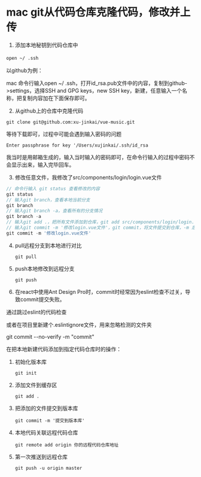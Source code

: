 # mac git从代码仓库克隆代码，修改并上传

1. 添加本地秘钥到代码仓库中

`open ~/ .ssh`　　

以github为例：

mac 命令行输入open ~/ .ssh，打开id_rsa.pub文件中的内容，复制到github->settings，选择SSH and GPG keys，new SSH key，新建，任意输入一个名称，把复制内容加在下面保存即可。

2. 从github上的仓库中克隆代码

`git clone git@github.com:xu-jinkai/vue-music.git`

等待下载即可，过程中可能会遇到输入密码的问题

`Enter passphrase for key '/Users/xujinkai/.ssh/id_rsa`

我当时是用邮箱生成的，输入当时输入的密码即可，在命令行输入的过程中密码不会显示出来，输入完毕回车。

3. 修改任意文件，我修改了src/components/login/login.vue文件

```javascript
// 命令行输入 git status 查看修改的内容
git status
// 输入git branch，查看本地当前分支
git branch
// 输入git branch -a，查看所有的分支情况
git branch -a
// 输入git add .，把所有文件添加到仓库，git add src/components/login/login.vue，将login.vue文件添加到仓库中
// 输入git commit -m '修改login.vue文件'，git commit，将文件提交到仓库，-m 后面跟上提交的说明
git commit -m '修改login.vue文件'
```

4. pull远程分支到本地进行对比

    `git pull`

5. push本地修改到远程分支

    `git push`

6. 在react中使用Ant Design Pro时，commit时经常因为eslint检查不过关，导致commit提交失败。

通过跳过eslint的代码检查

或者在项目里新建个.eslintignore文件，用来忽略检测的文件夹

git commit --no-verify -m "commit"

在把本地新建代码添加到指定代码仓库时的操作：

1. 初始化版本库

    `git init`

2. 添加文件到缓存区

    `git add .`

3. 把添加的文件提交到版本库

    `git commit -m '提交到版本库'`

4. 本地代码关联远程代码仓库

    `git remote add origin 你的远程代码仓库地址`

5. 第一次推送到远程仓库

    `git push -u origin master`